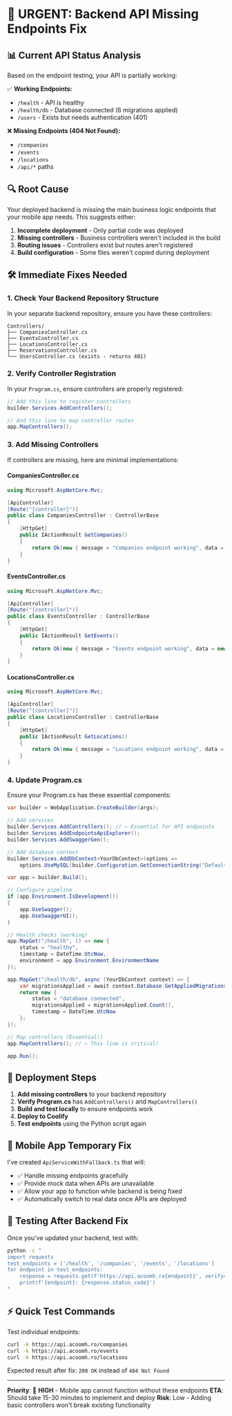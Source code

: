 # 🚨 URGENT: Backend API Missing Endpoints Fix

## 📊 Current API Status Analysis

Based on the endpoint testing, your API is partially working:

✅ **Working Endpoints:**
- `/health` - API is healthy 
- `/health/db` - Database connected (6 migrations applied)
- `/users` - Exists but needs authentication (401)

❌ **Missing Endpoints (404 Not Found):**
- `/companies` 
- `/events`
- `/locations` 
- `/api/*` paths

## 🔍 Root Cause

Your deployed backend is missing the main business logic endpoints that your mobile app needs. This suggests either:

1. **Incomplete deployment** - Only partial code was deployed
2. **Missing controllers** - Business controllers weren't included in the build
3. **Routing issues** - Controllers exist but routes aren't registered
4. **Build configuration** - Some files weren't copied during deployment

## 🛠️ Immediate Fixes Needed

### 1. Check Your Backend Repository Structure

In your separate backend repository, ensure you have these controllers:

```
Controllers/
├── CompaniesController.cs
├── EventsController.cs
├── LocationsController.cs
├── ReservationsController.cs
└── UsersController.cs (exists - returns 401)
```

### 2. Verify Controller Registration

In your `Program.cs`, ensure controllers are properly registered:

```csharp
// Add this line to register controllers
builder.Services.AddControllers();

// And this line to map controller routes
app.MapControllers();
```

### 3. Add Missing Controllers

If controllers are missing, here are minimal implementations:

#### CompaniesController.cs
```csharp
using Microsoft.AspNetCore.Mvc;

[ApiController]
[Route("[controller]")]
public class CompaniesController : ControllerBase
{
    [HttpGet]
    public IActionResult GetCompanies()
    {
        return Ok(new { message = "Companies endpoint working", data = new object[] { } });
    }
}
```

#### EventsController.cs
```csharp
using Microsoft.AspNetCore.Mvc;

[ApiController]
[Route("[controller]")]
public class EventsController : ControllerBase
{
    [HttpGet]
    public IActionResult GetEvents()
    {
        return Ok(new { message = "Events endpoint working", data = new object[] { } });
    }
}
```

#### LocationsController.cs
```csharp
using Microsoft.AspNetCore.Mvc;

[ApiController]
[Route("[controller]")]
public class LocationsController : ControllerBase
{
    [HttpGet]
    public IActionResult GetLocations()
    {
        return Ok(new { message = "Locations endpoint working", data = new object[] { } });
    }
}
```

### 4. Update Program.cs

Ensure your Program.cs has these essential components:

```csharp
var builder = WebApplication.CreateBuilder(args);

// Add services
builder.Services.AddControllers(); // ← Essential for API endpoints
builder.Services.AddEndpointsApiExplorer();
builder.Services.AddSwaggerGen();

// Add database context
builder.Services.AddDbContext<YourDbContext>(options =>
    options.UseMySQL(builder.Configuration.GetConnectionString("DefaultConnection")));

var app = builder.Build();

// Configure pipeline
if (app.Environment.IsDevelopment())
{
    app.UseSwagger();
    app.UseSwaggerUI();
}

// Health checks (working)
app.MapGet("/health", () => new { 
    status = "healthy", 
    timestamp = DateTime.UtcNow,
    environment = app.Environment.EnvironmentName 
});

app.MapGet("/health/db", async (YourDbContext context) => {
    var migrationsApplied = await context.Database.GetAppliedMigrationsAsync();
    return new { 
        status = "database connected", 
        migrationsApplied = migrationsApplied.Count(),
        timestamp = DateTime.UtcNow 
    };
});

// Map controllers (Essential!)
app.MapControllers(); // ← This line is critical!

app.Run();
```

## 🚀 Deployment Steps

1. **Add missing controllers** to your backend repository
2. **Verify Program.cs** has `AddControllers()` and `MapControllers()`
3. **Build and test locally** to ensure endpoints work
4. **Deploy to Coolify** 
5. **Test endpoints** using the Python script again

## 📱 Mobile App Temporary Fix

I've created `ApiServiceWithFallback.ts` that will:
- ✅ Handle missing endpoints gracefully
- ✅ Provide mock data when APIs are unavailable  
- ✅ Allow your app to function while backend is being fixed
- ✅ Automatically switch to real data once APIs are deployed

## 🔄 Testing After Backend Fix

Once you've updated your backend, test with:

```bash
python -c "
import requests
test_endpoints = ['/health', '/companies', '/events', '/locations']
for endpoint in test_endpoints:
    response = requests.get(f'https://api.acoomh.ro{endpoint}', verify=False)
    print(f'{endpoint}: {response.status_code}')
"
```

## ⚡ Quick Test Commands

Test individual endpoints:
```bash
curl -k https://api.acoomh.ro/companies
curl -k https://api.acoomh.ro/events  
curl -k https://api.acoomh.ro/locations
```

Expected result after fix: `200 OK` instead of `404 Not Found`

---

**Priority**: 🔴 **HIGH** - Mobile app cannot function without these endpoints
**ETA**: Should take 15-30 minutes to implement and deploy
**Risk**: Low - Adding basic controllers won't break existing functionality
